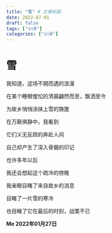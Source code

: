 ```yaml
---
title: "雪" # 文章标题.
date: 2022-07-01
draft: false
tags: ["小诗"]
categories: ["小诗"]
---
```


# 雪

我知道，这场不期而遇的浪漫

在某个睡眼惺忪的清晨翩然而至，飘洒至今

为故乡悄悄涂抹上雪的旖旎

在万籁俱静中，我看到

它们义无反顾的奔赴人间

自己却产生了深入骨髓的印记

也许多年以后

我还会想起这个疏冷的傍晚

我亲眼目睹了来自故乡的消息

目睹了一片雪的寒冷

也目睹了它在最后的时刻，战栗不已

**Me 2022年01月27日**